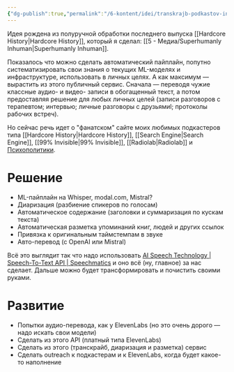 ```yaml
---
{"dg-publish":true,"permalink":"/6-kontent/idei/transkrajb-podkastov-intervyu-i-razgovorov/","created":"2024-02-18T15:58:05.667+03:00","updated":"2024-02-24T15:36:40.074+03:00"}
---
```


Идея рождена из полуручной обработки последнего выпуска [[Hardcore History\|Hardcore History]], который я сделал: [[5 - Медиа/Superhumanly Inhuman\|Superhumanly Inhuman]].

Показалось что можно сделать автоматический пайплайн, попутно систематизировать свои знания о текущих ML-моделях и инфраструктуре, использовать в личных целях. А как максимум — вырастить из этого публичный сервис. Сначала — переводя чужие классные аудио- и видео- записи в обогащенный текст, а потом предоставляя решение для любых личных целей (записи разговоров с терапевтом; интервью; личные разговоры с друзьямиl; протоколы рабочих встреч). 

Но сейчас речь идет о "фанатском" сайте моих любимых подкастеров типа [[Hardcore History\|Hardcore History]], [[Search Engine\|Search Engine]], [[99% Invisible\|99% Invisible]], [[Radiolab\|Radiolab]] и [Психополитики](https://psychopolitica.substack.com/).

# Решение
- ML-пайплайн на Whisper, modal.com, Mistral?
- Диаризация (разбиение спикеров по голосам)
- Автоматическое содержание (заголовки и суммаризация по кускам текста)
- Автоматическая разметка упоминаний книг, людей и других ссылок
- Привязка к оригинальным таймстемпам в звуке
- Авто-перевод (с OpenAI или Mistral)

Всё это выглядит так что надо использовать [AI Speech Technology | Speech-To-Text API | Speechmatics](https://www.speechmatics.com/) и оно всё (ну, главное) за нас сделает. Дальше можно будет трансформировать и почистить своими руками.

# Развитие
- Попытки аудио-перевода, как у ElevenLabs (но это очень дорого — надо искать свои модели)
- Сделать из этого API (платный типа ElevenLabs)
- Сделать из этого (транскрайб, диаризация и разметка) сервис
- Сделать outreach к подкастерам и к ElevenLabs, когда будет какое-то наполнение